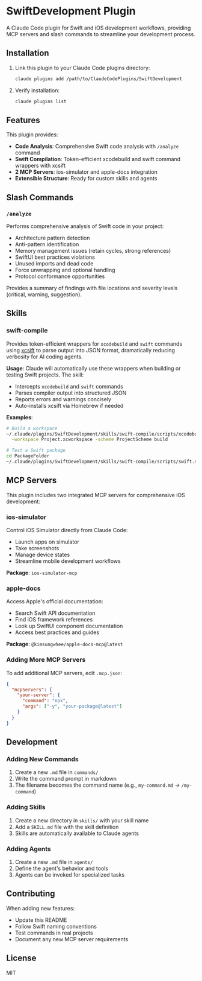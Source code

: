 # SwiftDevelopment Plugin

A Claude Code plugin for Swift and iOS development workflows, providing MCP servers and slash commands to streamline your development process.

## Installation

1. Link this plugin to your Claude Code plugins directory:
   ```bash
   claude plugins add /path/to/ClaudeCodePlugins/SwiftDevelopment
   ```

2. Verify installation:
   ```bash
   claude plugins list
   ```

## Features

This plugin provides:
- **Code Analysis**: Comprehensive Swift code analysis with `/analyze` command
- **Swift Compilation**: Token-efficient xcodebuild and swift command wrappers with xcsift
- **2 MCP Servers**: ios-simulator and apple-docs integration
- **Extensible Structure**: Ready for custom skills and agents

## Slash Commands

### `/analyze`

Performs comprehensive analysis of Swift code in your project:
- Architecture pattern detection
- Anti-pattern identification
- Memory management issues (retain cycles, strong references)
- SwiftUI best practices violations
- Unused imports and dead code
- Force unwrapping and optional handling
- Protocol conformance opportunities

Provides a summary of findings with file locations and severity levels (critical, warning, suggestion).

## Skills

### swift-compile

Provides token-efficient wrappers for `xcodebuild` and `swift` commands using [xcsift](https://github.com/ldomaradzki/xcsift) to parse output into JSON format, dramatically reducing verbosity for AI coding agents.

**Usage**: Claude will automatically use these wrappers when building or testing Swift projects. The skill:
- Intercepts `xcodebuild` and `swift` commands
- Parses compiler output into structured JSON
- Reports errors and warnings concisely
- Auto-installs xcsift via Homebrew if needed

**Examples**:
```bash
# Build a workspace
~/.claude/plugins/SwiftDevelopment/skills/swift-compile/scripts/xcodebuild.sh \
  -workspace Project.xcworkspace -scheme ProjectScheme build

# Test a Swift package
cd PackageFolder
~/.claude/plugins/SwiftDevelopment/skills/swift-compile/scripts/swift.sh test
```

## MCP Servers

This plugin includes two integrated MCP servers for comprehensive iOS development:

### ios-simulator

Control iOS Simulator directly from Claude Code:
- Launch apps on simulator
- Take screenshots
- Manage device states
- Streamline mobile development workflows

**Package**: `ios-simulator-mcp`

### apple-docs

Access Apple's official documentation:
- Search Swift API documentation
- Find iOS framework references
- Look up SwiftUI component documentation
- Access best practices and guides

**Package**: `@kimsungwhee/apple-docs-mcp@latest`

### Adding More MCP Servers

To add additional MCP servers, edit `.mcp.json`:
```json
{
  "mcpServers": {
    "your-server": {
      "command": "npx",
      "args": ["-y", "your-package@latest"]
    }
  }
}
```

## Development

### Adding New Commands

1. Create a new `.md` file in `commands/`
2. Write the command prompt in markdown
3. The filename becomes the command name (e.g., `my-command.md` → `/my-command`)

### Adding Skills

1. Create a new directory in `skills/` with your skill name
2. Add a `SKILL.md` file with the skill definition
3. Skills are automatically available to Claude agents

### Adding Agents

1. Create a new `.md` file in `agents/`
2. Define the agent's behavior and tools
3. Agents can be invoked for specialized tasks

## Contributing

When adding new features:
- Update this README
- Follow Swift naming conventions
- Test commands in real projects
- Document any new MCP server requirements

## License

MIT
